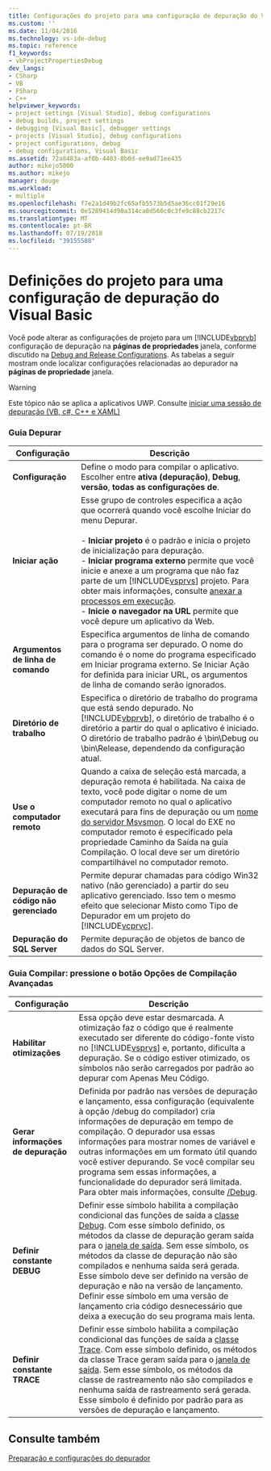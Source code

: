 ```yaml
---
title: Configurações do projeto para uma configuração de depuração do Visual Basic | Microsoft Docs
ms.custom: ''
ms.date: 11/04/2016
ms.technology: vs-ide-debug
ms.topic: reference
f1_keywords:
- vbProjectPropertiesDebug
dev_langs:
- CSharp
- VB
- FSharp
- C++
helpviewer_keywords:
- project settings [Visual Studio], debug configurations
- debug builds, project settings
- debugging [Visual Basic], debugger settings
- projects [Visual Studio], debug configurations
- project configurations, debug
- debug configurations, Visual Basic
ms.assetid: 72a8483a-af0b-4403-8b0d-ee9ad71ee435
author: mikejo5000
ms.author: mikejo
manager: douge
ms.workload:
- multiple
ms.openlocfilehash: f7e2a1d49b2fc65afb5573b5d5ae36cc01f29e16
ms.sourcegitcommit: 0e5289414d90a314ca0d560c0c3fe9c88cb2217c
ms.translationtype: MT
ms.contentlocale: pt-BR
ms.lasthandoff: 07/19/2018
ms.locfileid: "39155588"
---
```

# <a name="project-settings-for-a-visual-basic-debug-configuration"></a>Definições do projeto para uma configuração de depuração do Visual Basic
Você pode alterar as configurações de projeto para um [!INCLUDE[vbprvb](../code-quality/includes/vbprvb_md.md)] configuração de depuração na **páginas de propriedades** janela, conforme discutido na [Debug and Release Configurations](../debugger/how-to-set-debug-and-release-configurations.md). As tabelas a seguir mostram onde localizar configurações relacionadas ao depurador na **páginas de propriedade** janela.  
  
> [!WARNING]
>  Este tópico não se aplica a aplicativos UWP. Consulte [iniciar uma sessão de depuração (VB, c#, C++ e XAML)](../debugger/start-a-debugging-session-for-a-store-app-in-visual-studio-vb-csharp-cpp-and-xaml.md)  
  
### <a name="debug-tab"></a>Guia Depurar  
  
|Configuração|Descrição|  
|-------------|-----------------|  
|**Configuração**|Define o modo para compilar o aplicativo. Escolher entre **ativa (depuração)**, **Debug**, **versão**, **todas as configurações de**.|  
|**Iniciar ação**|Esse grupo de controles especifica a ação que ocorrerá quando você escolhe Iniciar do menu Depurar.<br /><br /> -   **Iniciar projeto** é o padrão e inicia o projeto de inicialização para depuração. <br />-   **Iniciar programa externo** permite que você inicie e anexe a um programa que não faz parte de um [!INCLUDE[vsprvs](../code-quality/includes/vsprvs_md.md)] projeto. Para obter mais informações, consulte [anexar a processos em execução](../debugger/attach-to-running-processes-with-the-visual-studio-debugger.md).<br />-   **Inicie o navegador na URL** permite que você depure um aplicativo da Web.|  
|**Argumentos de linha de comando**|Especifica argumentos de linha de comando para o programa ser depurado. O nome do comando é o nome do programa especificado em Iniciar programa externo. Se Iniciar Ação for definida para iniciar URL, os argumentos de linha de comando serão ignorados.|  
|**Diretório de trabalho**|Especifica o diretório de trabalho do programa que está sendo depurado. No [!INCLUDE[vbprvb](../code-quality/includes/vbprvb_md.md)], o diretório de trabalho é o diretório a partir do qual o aplicativo é iniciado. O diretório de trabalho padrão é \bin\Debug ou \bin\Release, dependendo da configuração atual.|  
|**Use o computador remoto**|Quando a caixa de seleção está marcada, a depuração remota é habilitada. Na caixa de texto, você pode digitar o nome de um computador remoto no qual o aplicativo executará para fins de depuração ou um [nome do servidor Msvsmon](../debugger/remote-debugging.md). O local do EXE no computador remoto é especificado pela propriedade Caminho da Saída na guia Compilação. O local deve ser um diretório compartilhável no computador remoto.|  
|**Depuração de código não gerenciado**|Permite depurar chamadas para código Win32 nativo (não gerenciado) a partir do seu aplicativo gerenciado. Isso tem o mesmo efeito que selecionar Misto como Tipo de Depurador em um projeto do [!INCLUDE[vcprvc](../code-quality/includes/vcprvc_md.md)].|  
|**Depuração do SQL Server**|Permite depuração de objetos de banco de dados do SQL Server.|  
  
### <a name="compile-tab-press-advanced-compile-options-button"></a>Guia Compilar: pressione o botão Opções de Compilação Avançadas  
  
|Configuração|Descrição|  
|-------------|-----------------|  
|**Habilitar otimizações**|Essa opção deve estar desmarcada. A otimização faz o código que é realmente executado ser diferente do código-fonte visto no [!INCLUDE[vsprvs](../code-quality/includes/vsprvs_md.md)] e, portanto, dificulta a depuração. Se o código estiver otimizado, os símbolos não serão carregados por padrão ao depurar com Apenas Meu Código.|  
|**Gerar informações de depuração**|Definida por padrão nas versões de depuração e lançamento, essa configuração (equivalente à opção /debug do compilador) cria informações de depuração em tempo de compilação. O depurador usa essas informações para mostrar nomes de variável e outras informações em um formato útil quando você estiver depurando. Se você compilar seu programa sem essas informações, a funcionalidade do depurador será limitada. Para obter mais informações, consulte [/Debug](/dotnet/visual-basic/reference/command-line-compiler/debug).|  
|**Definir constante DEBUG**|Definir esse símbolo habilita a compilação condicional das funções de saída a [classe Debug](/dotnet/api/system.diagnostics.debug). Com esse símbolo definido, os métodos da classe de depuração geram saída para o [janela de saída](../ide/reference/output-window.md). Sem esse símbolo, os métodos da classe de depuração não são compilados e nenhuma saída será gerada. Esse símbolo deve ser definido na versão de depuração e não na versão de lançamento. Definir esse símbolo em uma versão de lançamento cria código desnecessário que deixa a execução do seu programa mais lenta.|  
|**Definir constante TRACE**|Definir esse símbolo habilita a compilação condicional das funções de saída a [classe Trace](/dotnet/api/system.diagnostics.trace). Com esse símbolo definido, os métodos da classe Trace geram saída para o [janela de saída](../ide/reference/output-window.md). Sem esse símbolo, os métodos da classe de rastreamento não são compilados e nenhuma saída de rastreamento será gerada. Esse símbolo é definido por padrão para as versões de depuração e lançamento.|  
  
## <a name="see-also"></a>Consulte também  
 [Preparação e configurações do depurador](../debugger/debugger-settings-and-preparation.md)
